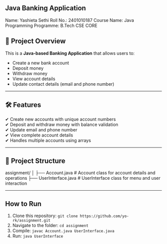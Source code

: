 ## Java Banking Application 
Name: Yashieta Sethi
Roll No.: 2401010187
Course Name: Java Programming
Programme: B.Tech CSE CORE 

## 📌 Project Overview
This is a **Java-based Banking Application** that allows users to:
- Create a new bank account
- Deposit money
- Withdraw money
- View account details
- Update contact details (email and phone number)

---

## 🛠 Features
✔ Create new accounts with unique account numbers  
✔ Deposit and withdraw money with balance validation  
✔ Update email and phone number  
✔ View complete account details  
✔ Handles multiple accounts using arrays  

---

## 📂 Project Structure
assignment/
│
├── Account.java # Account class for account details and operations
├── UserInterface.java # UserInterface class for menu and user interaction

---

## How to Run
1. Clone this repository: `git clone https://github.com/yo-rk/assignment.git`  
2. Navigate to the folder: `cd assignment`  
3. Compile: `javac Account.java UserInterface.java`  
4. Run: `java UserInterface`  







